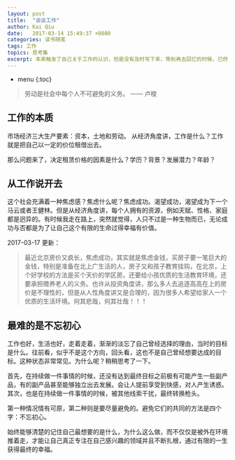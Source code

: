 ```yaml
---
layout: post
title:  "谈谈工作"
author: Kai Qiu
date:   2017-03-14 15:49:37 +0800
categories: 读书随笔
tags: 工作
topics: 思考集
excerpt: 本来触发了自己关于工作的认识，但是没有及时写下来，等到再去回忆的时候，已然没有那种感觉，胡乱一记，就当有这么件事。
---
```


* menu
{:toc}

> 劳动是社会中每个人不可避免的义务。 —— 卢梭

## 工作的本质

市场经济三大生产要素：资本，土地和劳动。
从经济角度讲，工作是什么？工作就是把自己以一定的价位租借出去。

那么问题来了，决定租赁价格的因素是什么？学历？背景？发展潜力？年龄？

## 从工作说开去

这个社会充满着一种焦虑感？焦虑什么呢？焦虑成功。渴望成功，渴望成为下一个马云或者王健林。但是从经济角度讲，每个人拥有的资源，例如天赋、性格、家庭都是迥异的。有时候我走在路上，突然就觉得，人只不过是一种生物而已，无论成功与否都是为了让自己这个有限的生命过得幸福有价值。

2017-03-17 更新：

> 最近北京房价又疯长，焦虑成功，其实就是焦虑金钱，买房子要一笔巨大的金钱，特别是准备在北上广生活的人，房子又和孩子教育挂钩，在北京，上个好学校的方法是买个天价的学区房。还要给小孩优质的生活教育环境，还要承担赡养老人的义务。也许从投资角度讲，那么多人去追逐高高在上的房价是不理性的，但是从人性角度讲又是合理的，因为很多人希望给家人一个优质的生活环境。何其悲哉，何其壮哉！！！

## 最难的是不忘初心

工作也好，生活也好，走着走着，渐渐的淡忘了自己曾经选择的理由，当时的目标是什么。往前看，似乎不是这个方向，回头看，这也不是自己曾经想要达成的目标。这种状态非常常见。为什么呢？稍稍思考了一下。

首先，在持续做一件事情的时候，还没有达到最终目标之前极有可能产生一些副产品，有的副产品甚至能够独立出去发展。会让人提前享受到快感，对人产生诱惑。
其次，也是在持续做一件事情的时候，被其他线索干扰，最终转换枪头。

第一种情况情有可原，第二种则是要尽量避免的。避免它们的共同的方法是四个字：不忘初心。

始终能够清楚的记住自己最想要的是什么，为什么这么做，而不仅仅是被外在环境推着走，才能让自己真正专注在自己感兴趣的领域并且不断扎根，通过有限的一生获得最终的幸福。
